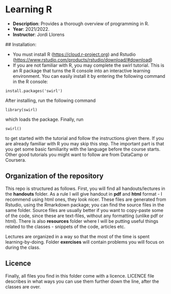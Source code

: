# Learning R

- **Description**: Provides a thorough overview of programming in R.  
- **Year**: 2021/2022.  
- **Instructor**: Jordi Llorens  

## Installation:

- You must install R (https://cloud.r-project.org) and Rstudio (https://www.rstudio.com/products/rstudio/download/#download)
- If you are not familiar with R, you may complete the swirl tutorial. This is an R package that turns the R console into an interactive learning environment. You can easily install it by entering the following command in the R console:

`install.packages('swirl')`

After installing, run the following command

`library(swirl)`

which loads the package. Finally, run

`swirl()`

to get started with the tutorial and follow the instructions given there.
If you are already familiar with R you may skip this step. The important part is that you get some basic familiarity with the language before the course starts. Other good tutorials you might want to follow are from DataCamp or Coursera.


## Organization of the repository


This repo is structured as follows. First, you will find all handouts/lectures in the **handouts** folder. As a rule I will give handout in **pdf** and **html** format - I recommend using html ones, they look nicer. These files are generated from Rstudio, using the Rmarkdown package; you can find the source files in the same folder. Source files are usually better if you want to copy-paste some of the code, since these are text-files, without any formatting (unlike pdf or html). There is also **resources** folder where I will be putting useful things related to the classes - snippets of the code, articles etc.

Lectures are organized in a way so that the most of the time is spent learning-by-doing. Folder **exercises** will contain problems you will focus on during the class.


## Licence

Finally, all files you find in this folder come with a licence. LICENCE file describes in what ways you can use them further down the line, after the classes are over.
